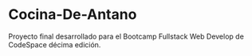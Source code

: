 # Cocina-De-Antano
Proyecto final desarrollado para el Bootcamp Fullstack Web Develop de CodeSpace décima edición.
